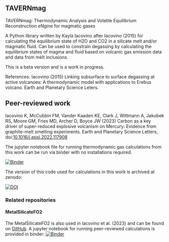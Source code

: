TAVERNmag
---------
TAVERNmag: Thermodynamic Analysis and Volatile Equilibrium Reconstruction eNgine for magmatic gases

A Python library written by Kayla Iacovino after Iacovino (2015) for calculating the equilibrium state of H2O and CO2 in a silicate melt and/or 
magmatic fluid. Can be used to constrain degassing by calculating the equilibrium states of magma and fluid based on volcanic gas emission
data and data from melt inclusions.

This is a beta version and is a work in progress.

References: Iacovino (2015) Linking subsurface to surface degassing at active volcanoes: A thermodynamic model with applications to Erebus 
volcano. Earth and Planetary Science Leters.

## Peer-reviewed work
Iacovino K, McCubbin FM, Vander Kaaden KE, Clark J, Wittmann A, Jakubek RS, Moore GM, Fries MD, Archer D, Boyce JW (2023) Carbon as a key driver of super-reduced explosive volcanism on Mercury: Evidence from graphite-melt smelting experiments. Earth and Planetary Science Letters, doi:[10.1016/j.epsl.2022.117908](https://doi.org/10.1016/j.epsl.2022.117908)

The jupyter notebook file for running thermodynamic gas calculations from this work can be run via binder with no installations required.

[![Binder](https://mybinder.org/badge_logo.svg)](https://mybinder.org/v2/gh/kaylai/TAVERNmag/HEAD?labpath=jupyter_notebooks%2FMercurySmelting_ThermoModel.ipynb)

The version of this code used for calculations in this work is archived at zenodo:

[![DOI](https://zenodo.org/badge/DOI/10.5281/zenodo.7195733.svg)](https://doi.org/10.5281/zenodo.7195733)

### Related repositories
#### MetalSilicateFO2
The MetalSilicateFO2 is also used in Iacovino et al. (2023) and can be found on [GitHub](https://github.com/kaylai/MetalSilicateFO2). A jupyter notebook for running peer-reviewed calculations is provided in binder: [![Binder](https://mybinder.org/badge_logo.svg)](https://mybinder.org/v2/gh/kaylai/MetalSilicateFO2/HEAD?labpath=jupyter_notebooks%2FMercurySmelting_Calc.ipynb)

